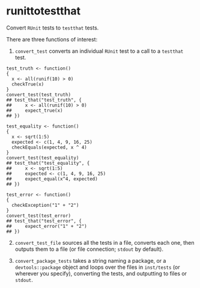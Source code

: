 runittotestthat
===============

Convert `RUnit` tests to `testthat` tests.

There are three functions of interest: 

1. `convert_test` converts an individual `RUnit` test to a call to a `testthat` 
test.

```{r}
test_truth <- function()
{
  x <- all(runif(10) > 0)
  checkTrue(x)
}
convert_test(test_truth)
## test_that("test_truth", {
##     x <- all(runif(10) > 0)
##     expect_true(x)
## })

test_equality <- function()
{
  x <- sqrt(1:5)
  expected <- c(1, 4, 9, 16, 25)
  checkEquals(expected, x ^ 4)
}
convert_test(test_equality)
## test_that("test_equality", {
##     x <- sqrt(1:5)
##     expected <- c(1, 4, 9, 16, 25)
##     expect_equal(x^4, expected)
## })

test_error <- function()
{
  checkException("1" + "2")
}
convert_test(test_error)
## test_that("test_error", {
##     expect_error("1" + "2")
## })
```

2. `convert_test_file` sources all the tests in a file, converts each one, then
outputs them to a file (or file connection; `stdout` by default).

3. `convert_package_tests` takes a string naming a package, or a 
`devtools::package` object and loops over the files in `inst/tests` (or
wherever you specify), converting the tests, and outputting to files or `stdout`.
